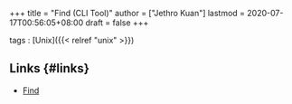 +++
title = "Find (CLI Tool)"
author = ["Jethro Kuan"]
lastmod = 2020-07-17T00:56:05+08:00
draft = false
+++

tags
: [Unix]({{< relref "unix" >}})

## Links {#links}

- [Find](http://www.grymoire.com/Unix/Find.html)
